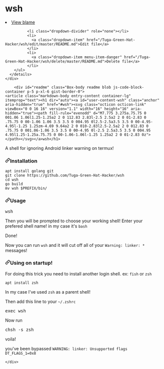 # wsh
</li>
            <li>
              <a class="dropdown-item" href="/Tuga-Green-Hat-Hacker/wsh/blame/master/README.md">
                View blame
              </a>
            </li>

              <li class="dropdown-divider" role="none"></li>
              <li>
                <a class="dropdown-item" href="/Tuga-Green-Hat-Hacker/wsh/edit/master/README.md">Edit file</a>
              </li>
              <li>
                <a class="dropdown-item menu-item-danger" href="/Tuga-Green-Hat-Hacker/wsh/delete/master/README.md">Delete file</a>
              </li>
        </ul>
      </details>
    </div>
</div>


        <div id="readme" class="Box-body readme blob js-code-block-container p-5 p-xl-6 gist-border-0">
    <article class="markdown-body entry-content container-lg" itemprop="text"><h1 dir="auto"><a id="user-content-wsh" class="anchor" aria-hidden="true" href="#wsh"><svg class="octicon octicon-link" viewBox="0 0 16 16" version="1.1" width="16" height="16" aria-hidden="true"><path fill-rule="evenodd" d="M7.775 3.275a.75.75 0 001.06 1.06l1.25-1.25a2 2 0 112.83 2.83l-2.5 2.5a2 2 0 01-2.83 0 .75.75 0 00-1.06 1.06 3.5 3.5 0 004.95 0l2.5-2.5a3.5 3.5 0 00-4.95-4.95l-1.25 1.25zm-4.69 9.64a2 2 0 010-2.83l2.5-2.5a2 2 0 012.83 0 .75.75 0 001.06-1.06 3.5 3.5 0 00-4.95 0l-2.5 2.5a3.5 3.5 0 004.95 4.95l1.25-1.25a.75.75 0 00-1.06-1.06l-1.25 1.25a2 2 0 01-2.83 0z"></path></svg></a>wsh</h1>
<p dir="auto">A shell for ignoring Android linker warning on termux!</p>
<h3 dir="auto"><a id="user-content-installation" class="anchor" aria-hidden="true" href="#installation"><svg class="octicon octicon-link" viewBox="0 0 16 16" version="1.1" width="16" height="16" aria-hidden="true"><path fill-rule="evenodd" d="M7.775 3.275a.75.75 0 001.06 1.06l1.25-1.25a2 2 0 112.83 2.83l-2.5 2.5a2 2 0 01-2.83 0 .75.75 0 00-1.06 1.06 3.5 3.5 0 004.95 0l2.5-2.5a3.5 3.5 0 00-4.95-4.95l-1.25 1.25zm-4.69 9.64a2 2 0 010-2.83l2.5-2.5a2 2 0 012.83 0 .75.75 0 001.06-1.06 3.5 3.5 0 00-4.95 0l-2.5 2.5a3.5 3.5 0 004.95 4.95l1.25-1.25a.75.75 0 00-1.06-1.06l-1.25 1.25a2 2 0 01-2.83 0z"></path></svg></a>Installation</h3>
<div class="snippet-clipboard-content position-relative overflow-auto" data-snippet-clipboard-copy-content="apt install golang git
git clone https://github.com/Tuga-Green-Hat-Hacker/wsh
cd wsh
go build
mv wsh $PREFIX/bin/
"><pre><code>apt install golang git
git clone https://github.com/Tuga-Green-Hat-Hacker/wsh
cd wsh
go build
mv wsh $PREFIX/bin/
</code></pre></div>
<h3 dir="auto"><a id="user-content-usage" class="anchor" aria-hidden="true" href="#usage"><svg class="octicon octicon-link" viewBox="0 0 16 16" version="1.1" width="16" height="16" aria-hidden="true"><path fill-rule="evenodd" d="M7.775 3.275a.75.75 0 001.06 1.06l1.25-1.25a2 2 0 112.83 2.83l-2.5 2.5a2 2 0 01-2.83 0 .75.75 0 00-1.06 1.06 3.5 3.5 0 004.95 0l2.5-2.5a3.5 3.5 0 00-4.95-4.95l-1.25 1.25zm-4.69 9.64a2 2 0 010-2.83l2.5-2.5a2 2 0 012.83 0 .75.75 0 001.06-1.06 3.5 3.5 0 00-4.95 0l-2.5 2.5a3.5 3.5 0 004.95 4.95l1.25-1.25a.75.75 0 00-1.06-1.06l-1.25 1.25a2 2 0 01-2.83 0z"></path></svg></a>Usage</h3>
<div class="highlight highlight-source-shell position-relative overflow-auto" data-snippet-clipboard-copy-content="wsh
"><pre>wsh</pre></div>
<p dir="auto">Then you will be prompted to choose your working shell! Enter your prefered shell name! in my case it's <code>bash</code></p>
<p dir="auto">Done!</p>
<p dir="auto">Now you can run <code>wsh</code> and it will cut off all of your <code>Warning: linker: *</code> messages!</p>
<h3 dir="auto"><a id="user-content-using-on-startup" class="anchor" aria-hidden="true" href="#using-on-startup"><svg class="octicon octicon-link" viewBox="0 0 16 16" version="1.1" width="16" height="16" aria-hidden="true"><path fill-rule="evenodd" d="M7.775 3.275a.75.75 0 001.06 1.06l1.25-1.25a2 2 0 112.83 2.83l-2.5 2.5a2 2 0 01-2.83 0 .75.75 0 00-1.06 1.06 3.5 3.5 0 004.95 0l2.5-2.5a3.5 3.5 0 00-4.95-4.95l-1.25 1.25zm-4.69 9.64a2 2 0 010-2.83l2.5-2.5a2 2 0 012.83 0 .75.75 0 001.06-1.06 3.5 3.5 0 00-4.95 0l-2.5 2.5a3.5 3.5 0 004.95 4.95l1.25-1.25a.75.75 0 00-1.06-1.06l-1.25 1.25a2 2 0 01-2.83 0z"></path></svg></a>Using on startup!</h3>
<p dir="auto">For doing this trick you need to install another login shell. ex: <code>fish</code> or <code>zsh</code></p>
<div class="snippet-clipboard-content position-relative overflow-auto" data-snippet-clipboard-copy-content="apt install zsh
"><pre><code>apt install zsh
</code></pre></div>
<p dir="auto">In my case I've used <code>zsh</code> as a parent shell!</p>
<p dir="auto">Then add this line to your <code>~/.zshrc</code></p>
<div class="highlight highlight-source-shell position-relative overflow-auto" data-snippet-clipboard-copy-content="exec wsh
"><pre><span class="pl-c1">exec</span> wsh</pre></div>
<p dir="auto">Now run</p>
<div class="highlight highlight-source-shell position-relative overflow-auto" data-snippet-clipboard-copy-content="chsh -s zsh
"><pre>chsh -s zsh</pre></div>
<p dir="auto">voila!</p>
<p dir="auto">you've been bypassed <code>WARNING: linker: Unsupported flags DT_FLAGS_1=0x8</code></p>
</article>
  </div>

    </div>

  </readme-toc>
